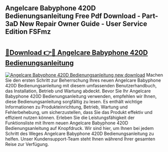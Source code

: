 ## Angelcare Babyphone 420D Bedienungsanleitung Free Pdf Download - Part-3aD New Repair Owner Guide - User Service Edition FSFmz

# <h2><a href="http://df0v1b.blite.top/?on=Angelcare+Babyphone+420D+Bedienungsanleitung">🔗Download 👉🔴 Angelcare Babyphone 420D Bedienungsanleitung</a></h2>

[![Angelcare Babyphone 420D Bedienungsanleitung new download](https://i.imgur.com/lujVjoI.png)](http://df0v1b.blite.top/?on=Angelcare+Babyphone+420D+Bedienungsanleitung)
Machen Sie den ersten Schritt zur Beherrschung Ihres neuen Angelcare Babyphone 420D Bedienungsanleitung mit diesem umfassenden Benutzerhandbuch, das Installation, Betrieb und Wartung abdeckt. Bevor Sie Ihr Angelcare Babyphone 420D Bedienungsanleitung verwenden, empfehlen wir Ihnen, diese Bedienungsanleitung sorgfältig zu lesen. Es enthält wichtige Informationen zu Produkteinrichtung, Betrieb, Wartung und Fehlerbehebung, um sicherzustellen, dass Sie das Produkt effektiv und effizient nutzen können. Erleben Sie die Leistungsfähigkeit der Funktionsliste mit Ihrem neuen Angelcare Babyphone 420D Bedienungsanleitung auf Knopfdruck. Wir sind hier, um Ihnen bei jedem Schritt des Weges Angelcare Babyphone 420D Bedienungsanleitung zu helfen. Unser Kundensupport-Team steht Ihnen während Ihrer gesamten Reise zur Verfügung.
